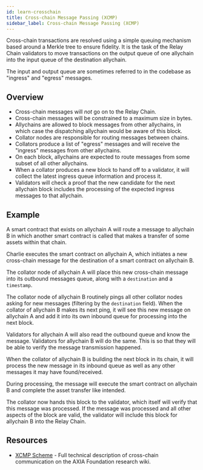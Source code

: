 ```yaml
---
id: learn-crosschain
title: Cross-chain Message Passing (XCMP)
sidebar_label: Cross-chain Message Passing (XCMP)
---
```


Cross-chain transactions are resolved using a simple queuing mechanism based around a Merkle tree to ensure fidelity. It is the task of the Relay Chain validators to move transactions on the output queue of one allychain into the input queue of the destination allychain.

The input and output queue are sometimes referred to in the codebase as "ingress" and "egress" messages.

## Overview

- Cross-chain messages will _not_ go on to the Relay Chain.
- Cross-chain messages will be constrained to a maximum size in bytes.
- Allychains are allowed to block messages from other allychains, in which case the dispatching allychain would be aware of this block.
- Collator nodes are responsible for routing messages between chains.
- Collators produce a list of "egress" messages and will receive the "ingress" messages from other allychains.
- On each block, allychains are expected to route messages from some subset of all other allychains.
- When a collator produces a new block to hand off to a validator, it will collect the latest ingress queue information and process it.
- Validators will check a proof that the new candidate for the next allychain block includes the processing of the expected ingress messages to that allychain.

## Example

A smart contract that exists on allychain A will route a message to allychain B in which another smart contract is called that makes a transfer of some assets within that chain.

Charlie executes the smart contract on allychain A, which initiates a new cross-chain message for the destination of a smart contract on allychain B.

The collator node of allychain A will place this new cross-chain message into its outbound messages queue, along with a `destination` and a `timestamp`.

The collator node of allychain B routinely pings all other collator nodes asking for new messages (filtering by the `destination` field). When the collator of allychain B makes its next ping, it will see this new message on allychain A and add it into its own inbound queue for processing into the next block.

Validators for allychain A will also read the outbound queue and know the message. Validators for allychain B will do the same. This is so that they will be able to verify the message transmission happened.

When the collator of allychain B is building the next block in its chain, it will process the new message in its inbound queue as well as any other messages it may have found/received.

During processing, the message will execute the smart contract on allychain B and complete the asset transfer like intended.

The collator now hands this block to the validator, which itself will verify that this message was processed. If the message was processed and all other aspects of the block are valid, the validator will include this block for allychain B into the Relay Chain.

## Resources

- [XCMP Scheme](https://research.AXIA.org/en/latest/AXIA/XCMP.html) - Full technical description of cross-chain communication on the AXIA Foundation research wiki.
